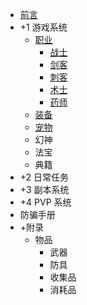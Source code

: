 - [前言](/index)
- +1 游戏系统
    - [职业](/game/zhiye/index)
        - [战士](/game/zhiye/zs)
        - [剑客](/game/zhiye/jk)
        - [刺客](/game/zhiye/ck)
        - [术士](/game/zhiye/ss)
        - [药师](/game/career/ys)
    - [装备](/game/zhuangbei/index)
    - [宠物](/game/chongwu/index)
    - 幻神
    - 法宝
    - 典籍
- +2 日常任务
- +3 副本系统
- +4 PVP 系统
- 防骗手册
- +附录
    - 物品
        - 武器
        - 防具
        - 收集品
        - 消耗品

